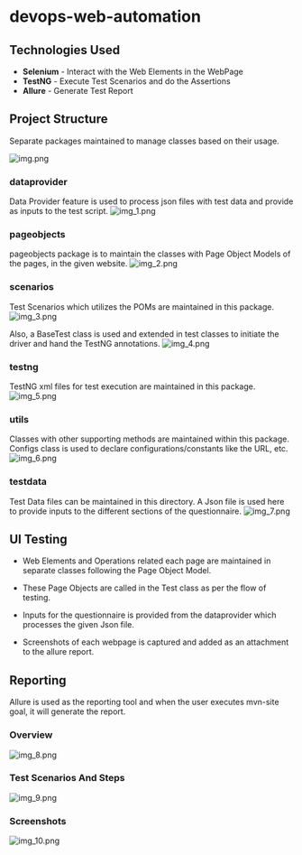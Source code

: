 # devops-web-automation

## Technologies Used
* **Selenium** - Interact with the Web Elements in the WebPage
* **TestNG** - Execute Test Scenarios and do the Assertions
* **Allure** - Generate Test Report

## Project Structure
Separate packages maintained to manage classes based on their usage.

<img alt="img.png" src="readme/img.png"/>

### dataprovider
Data Provider feature is used to process json files with test data and provide as inputs to the test script.
<img alt="img_1.png" src="readme/img_1.png"/>

### pageobjects
pageobjects package is to maintain the classes with Page Object Models of the pages, in the given website.
<img alt="img_2.png" src="readme/img_2.png"/>

### scenarios
Test Scenarios which utilizes the POMs are maintained in this package.
<img alt="img_3.png" src="readme/img_3.png"/>

Also, a BaseTest class is used and extended in test classes to initiate the driver and hand the TestNG annotations.
<img alt="img_4.png" src="readme/img_4.png"/>

### testng
TestNG xml files for test execution are maintained in this package.
<img alt="img_5.png" src="readme/img_5.png"/>

### utils
Classes with other supporting methods are maintained within this package.
Configs class is used to declare configurations/constants like the URL, etc.
<img alt="img_6.png" src="readme/img_6.png"/>

### testdata
Test Data files can be maintained in this directory. 
A Json file is used here to provide inputs to the different sections of the questionnaire.
<img alt="img_7.png" src="readme/img_7.png"/>

## UI Testing
* Web Elements and Operations related each page are maintained in separate classes following the Page Object Model.


* These Page Objects are called in the Test class as per the flow of testing.


* Inputs for the questionnaire is provided from the dataprovider which processes the given Json file.


* Screenshots of each webpage is captured and added as an attachment to the allure report.

## Reporting
Allure is used as the reporting tool and when the user executes mvn-site goal, it will generate the report.

### Overview

<img alt="img_8.png" src="readme/img_8.png"/>

### Test Scenarios And Steps

<img alt="img_9.png" src="readme/img_9.png"/>

### Screenshots

<img alt="img_10.png" src="readme/img_10.png"/>